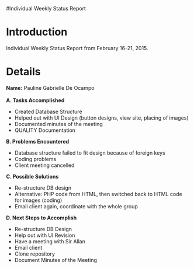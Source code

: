 #Individual Weekly Status Report

# Introduction #

Individual Weekly Status Report from February 16-21, 2015.


# Details #
**Name:** Pauline Gabrielle De Ocampo<br><br>
<b>A. Tasks Accomplished</b><br>
- Created Database Structure<br>
- Helped out with UI Design (button designs, view site, placing of images)<br>
- Documented minutes of the meeting<br>
- QUALITY Documentation<br>

<b>B. Problems Encountered</b><br>
- Database structure failed to fit design because of foreign keys<br>
- Coding problems<br>
- Client meeting cancelled<br>

<b>C. Possible Solutions</b><br>
- Re-structure DB design<br>
- Alternative: PHP code from HTML, then switched back to HTML code for images (coding)<br>
- Email client again, coordinate with the whole group<br>

<b>D. Next Steps to Accomplish</b><br>
- Re-structure DB Design<br>
- Help out with UI Revision<br>
- Have a meeting with Sir Allan<br>
- Email client<br>
- Clone repository<br>
- Document Minutes of the Meeting